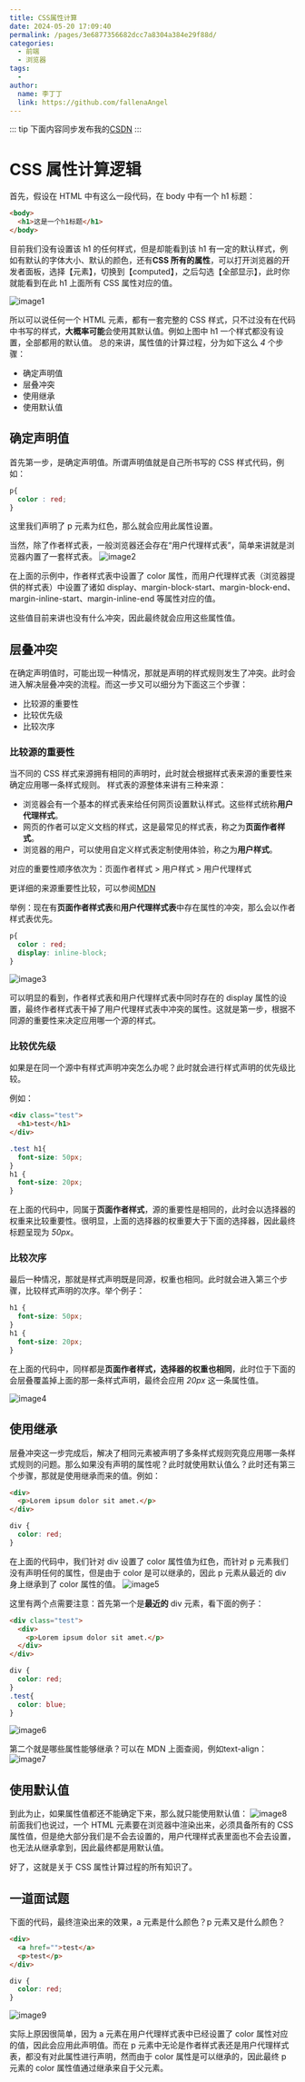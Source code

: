 ```yaml
---
title: CSS属性计算
date: 2024-05-20 17:09:40
permalink: /pages/3e6877356682dcc7a8304a384e29f88d/
categories:
  - 前端
  - 浏览器
tags:
  - 
author: 
  name: 李丁丁
  link: https://github.com/fallenaAngel
---
```


::: tip
下面内容同步发布我的[CSDN](https://blog.csdn.net/weixin_43869192/article/details/137340019)
:::

# CSS 属性计算逻辑

首先，假设在 HTML 中有这么一段代码，在 body 中有一个 h1 标题：

```html
<body>
  <h1>这是一个h1标题</h1>
</body>
```

目前我们没有设置该 h1 的任何样式，但是却能看到该 h1 有一定的默认样式，例如有默认的字体大小、默认的颜色，还有**CSS 所有的属性**，可以打开浏览器的开发者面板，选择【元素】，切换到【computed】，之后勾选【全部显示】，此时你就能看到在此 h1 上面所有 CSS 属性对应的值。

![image1](https://fallenaAngel.github.io/picx-images-hosting/web-fe/browser/css_attr_calc_1.6t6y189c93.webp)

所以可以说任何一个 HTML 元素，都有一套完整的 CSS 样式，只不过没有在代码中书写的样式，**大概率可能**会使用其默认值。例如上图中 h1 一个样式都没有设置，全部都用的默认值。
总的来讲，属性值的计算过程，分为如下这么 *4* 个步骤：

- 确定声明值
- 层叠冲突
- 使用继承
- 使用默认值

## 确定声明值

首先第一步，是确定声明值。所谓声明值就是自己所书写的 CSS 样式代码，例如：

```css
p{
  color : red;
}
```

这里我们声明了 p 元素为红色，那么就会应用此属性设置。

当然，除了作者样式表，一般浏览器还会存在“用户代理样式表”，简单来讲就是浏览器内置了一套样式表。
![image2](https://fallenaAngel.github.io/picx-images-hosting/web-fe/browser/css_attr_calc_2.3nrg2aexcb.webp)

在上面的示例中，作者样式表中设置了 color 属性，而用户代理样式表（浏览器提供的样式表）中设置了诸如 display、margin-block-start、margin-block-end、margin-inline-start、margin-inline-end 等属性对应的值。

这些值目前来讲也没有什么冲突，因此最终就会应用这些属性值。

## 层叠冲突

在确定声明值时，可能出现一种情况，那就是声明的样式规则发生了冲突。此时会进入解决层叠冲突的流程。而这一步又可以细分为下面这三个步骤：

- 比较源的重要性
- 比较优先级
- 比较次序

### 比较源的重要性

当不同的 CSS 样式来源拥有相同的声明时，此时就会根据样式表来源的重要性来确定应用哪一条样式规则。
样式表的源整体来讲有三种来源：

- 浏览器会有一个基本的样式表来给任何网页设置默认样式。这些样式统称**用户代理样式**。
- 网页的作者可以定义文档的样式，这是最常见的样式表，称之为**页面作者样式**。
- 浏览器的用户，可以使用自定义样式表定制使用体验，称之为**用户样式**。

对应的重要性顺序依次为：页面作者样式 > 用户样式 > 用户代理样式

更详细的来源重要性比较，可以参阅[MDN](https://developer.mozilla.org/zh-CN/docs/Web/CSS/Cascade)

举例：现在有**页面作者样式表**和**用户代理样式表**中存在属性的冲突，那么会以作者样式表优先。

```css
p{
  color : red;
  display: inline-block;
}
```

![image3](https://fallenaAngel.github.io/picx-images-hosting/web-fe/browser/css_attr_calc_3.7eglnj3sjx.webp)

可以明显的看到，作者样式表和用户代理样式表中同时存在的 display 属性的设置，最终作者样式表干掉了用户代理样式表中冲突的属性。这就是第一步，根据不同源的重要性来决定应用哪一个源的样式。

### 比较优先级

如果是在同一个源中有样式声明冲突怎么办呢？此时就会进行样式声明的优先级比较。

例如：

```html
<div class="test">
  <h1>test</h1>
</div>
```

```css
.test h1{
  font-size: 50px;
}
h1 {
  font-size: 20px;
}
```

在上面的代码中，同属于**页面作者样式**，源的重要性是相同的，此时会以选择器的权重来比较重要性。很明显，上面的选择器的权重要大于下面的选择器，因此最终标题呈现为 *50px*。

### 比较次序

最后一种情况，那就是样式声明既是同源，权重也相同。此时就会进入第三个步骤，比较样式声明的次序。举个例子：

```css
h1 {
  font-size: 50px;
}
h1 {
  font-size: 20px;
}
```

在上面的代码中，同样都是**页面作者样式，选择器的权重也相同**，此时位于下面的会层叠覆盖掉上面的那一条样式声明，最终会应用 *20px* 这一条属性值。

![image4](https://fallenaAngel.github.io/picx-images-hosting/web-fe/browser/css_attr_calc_4.2yy6i9rebz.webp)

## 使用继承

层叠冲突这一步完成后，解决了相同元素被声明了多条样式规则究竟应用哪一条样式规则的问题。那么如果没有声明的属性呢？此时就使用默认值么？此时还有第三个步骤，那就是使用继承而来的值。例如：

```html
<div>
  <p>Lorem ipsum dolor sit amet.</p>
</div>
```

```css
div {
  color: red;
}
```

在上面的代码中，我们针对 div 设置了 color 属性值为红色，而针对 p 元素我们没有声明任何的属性，但是由于 color 是可以继承的，因此 p 元素从最近的 div 身上继承到了 color 属性的值。
![image5](https://fallenaAngel.github.io/picx-images-hosting/web-fe/browser/css_attr_calc_5.3rb2008029.webp)

这里有两个点需要注意：首先第一个是**最近的** div 元素，看下面的例子：

```html
<div class="test">
  <div>
    <p>Lorem ipsum dolor sit amet.</p>
  </div>
</div>
```

```css
div {
  color: red;
}
.test{
  color: blue;
}
```

![image6](https://fallenaAngel.github.io/picx-images-hosting/web-fe/browser/css_attr_calc_6.2a4wy93vbn.webp)

第二个就是哪些属性能够继承？可以在 MDN 上面查阅，例如text-align：
![image7](https://fallenaAngel.github.io/picx-images-hosting/web-fe/browser/css_attr_calc_7.2vekkjybmd.webp)

## 使用默认值

到此为止，如果属性值都还不能确定下来，那么就只能使用默认值：
![image8](https://fallenaAngel.github.io/picx-images-hosting/web-fe/browser/css_attr_calc_8.3go86usrx4.webp)
前面我们也说过，一个 HTML 元素要在浏览器中渲染出来，必须具备所有的 CSS 属性值，但是绝大部分我们是不会去设置的，用户代理样式表里面也不会去设置，也无法从继承拿到，因此最终都是用默认值。

好了，这就是关于 CSS 属性计算过程的所有知识了。

## 一道面试题

下面的代码，最终渲染出来的效果，a 元素是什么颜色？p 元素又是什么颜色？

```html
<div>
  <a href="">test</a>
  <p>test</p>
</div>
```

```css
div {
  color: red;
}
```

![image9](https://fallenaAngel.github.io/picx-images-hosting/web-fe/browser/css_attr_calc_9.7i07l8wva2.webp)

实际上原因很简单，因为 a 元素在用户代理样式表中已经设置了 color 属性对应的值，因此会应用此声明值。而在 p 元素中无论是作者样式表还是用户代理样式表，都没有对此属性进行声明，然而由于 color 属性是可以继承的，因此最终 p 元素的 color 属性值通过继承来自于父元素。
